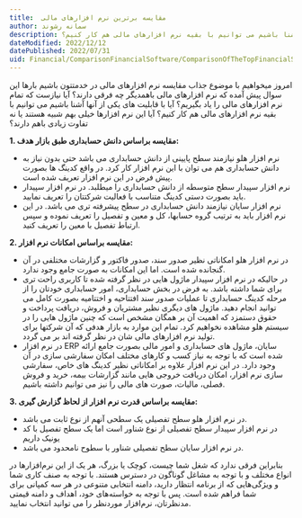 ```yaml
---
title:  مقایسه برترین نرم افزارهای مالی
author: سمانه رشوند  
description: امروز میخواهیم با موضوع جذاب مقایسه نرم افزارهای مالی در خدمتتون باشیم. آیا با قابلیت های یکی از آنها آشنا باشیم می توانیم با بقیه نرم افزارهای مالی هم کار کنیم؟
dateModified: 2022/12/12  
datePublished: 2022/07/31 
uid: Financial/ComparisonFinancialSoftware/ComparisonOfTheTopFinancialSoftware  
---
```

امروز میخواهیم با موضوع جذاب مقایسه نرم افزارهای مالی در خدمتتون باشیم
بارها این سوال پیش آمده که نرم افزارهای مالی باهمدیگر چه فرقی دارند؟
آیا نیازست که تمام نرم افزارهای مالی را یاد بگیریم؟
آیا با قابلیت های یکی از آنها آشنا باشیم می توانیم با بقیه نرم افزارهای مالی هم کار کنیم؟
آیا این نرم افزارها خیلی بهم شبیه هستند یا نه تفاوت زیادی باهم دارند؟

**1. مقایسه براساس دانش حسابداری طبق بازار هدف:**

* نرم افزار هلو نیازمند سطح پایینی از دانش حسابداری می باشد حتی بدون نیاز به دانش حسابداری هم می توان با این نرم افزار کار کرد. در واقع کدینگ ها بصورت پیش فرض در این نرم افزار تعریف شده است.
* نرم افزار سپیدار سطح متوسطه از دانش حسابداری را میطلبد. در نرم افزار سپیدار باید بصورت دستی کدینگ متناسب با فعالیت شرکتتان را تعریف نمایید.
* نرم افزار سایان نیازمند دانش حسابداری در سطح پیشرفته تری می باشد. در این نرم افزار باید به ترتیب گروه حسابها، کل و معین و تفصیل را تعریف نموده و سپس ارتباط تفصیل با معین را تعریف کنید.


**2. مقایسه براساس امکانات نرم افزار:**

* در نرم افزار هلو امکاناتی نظیر صدور سند، صدور فاکتور و گزارشات مختلفی در آن گنجانده شده است. اما این امکانات به صورت جامع وجود ندارد.
* در حالیکه در نرم افزار سپیدار ماژول هایی در نظر گرفته شده تا کاربری راحت تری برای شما داشته باشد. به فرض در بخش حسابداری، امور حسابداری خودتان را از مرحله کدینگ حسابداری تا عملیات صدور سند افتتاحیه و اختتامیه بصورت کامل می توانید انجام دهید. ماژول های دیگری نظیر مشتریان و فروش، دریافت پرداخت و حقوق دستمزد که اهمیت آن بر همگان مشخص است که چنین ماژول هایی را در سیستم هلو مشاهده نخواهیم کرد. تمام این موارد به بازار هدفی که آن شرکتها برای تولید نرم افزارهای مالی شان در نظر گرفته اند بر می گردد.
* در نرم افزار ERP سایان، ماژول های حسابداری و امور مالی بصورت جامع ارائه شده است که با توجه به نیاز کسب و کارهای مختلف امکان سفارشی سازی در آن وجود دارد. در این نرم افزار علاوه بر امکاناتی نظیر کدینگ های خاص، سفارشی سازی نرم افزار، امکان دریافت خروجی هایی مانند گزارشات بیمه، خرید و فروش فصلی، مالیات، صورت های مالی را نیز می توانیم داشته باشیم.


**3. مقایسه براساس قدرت نرم افزار از لحاظ گزارش گیری:**

* در نرم افزار هلو سطح تفصیلی یک سطحی آنهم از نوع ثابت می باشد.
* در نرم افزار سپیدار سطح تفصیلی از نوع شناور است اما یک سطح تفصیل با کد یونیک داریم
* در نرم افزار سایان سطح تفصیلی شناور با سطوح نامحدود می باشد.


بنابراین فرقی ندارد که شغل شما چیست، کوچک یا بزرگ، هر یک از این نرم‌افزارها در انواع مختلف و با توجه به مشاغل گوناگون در دسترس هستند. با توجه به صنف کاری شما و ویژگی‌هایی که از برنامه انتظار دارید، دامنه انتخابی متنوعی در هر سه کمپانی برای شما فراهم شده است. پس با توجه به خواسته‌های خود، اهداف و دامنه قیمتی مدنظرتان، نرم‌افزار موردنظر را می توانید انتخاب نمایید. 